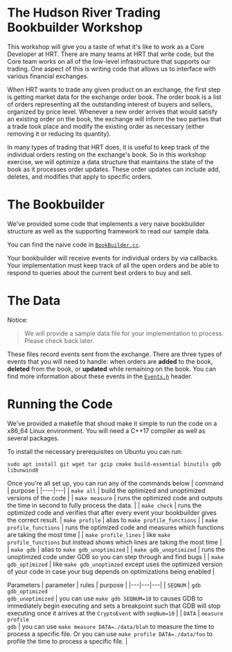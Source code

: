 # The Hudson River Trading Bookbuilder Workshop

This workshop will give you a taste of what it's like to work as a Core
Developer at HRT. There are many teams at HRT that write code, but the Core team
works on all of the low-level infrastructure that supports our trading. One
aspect of this is writing code that allows us to interface with various
financial exchanges.

When HRT wants to trade any given product on an exchange, the first step is
getting market data for the exchange order book. The order book is a list of
orders representing all the outstanding interest of buyers and sellers,
organized by price level. Whenever a new order arrives that would satisfy an
existing order on the book, the exchange will inform the two parties that a
trade took place and modify the existing order as necessary (either removing it
or reducing its quantity).

In many types of trading that HRT does, it is useful to keep track of the
individual orders resting on the exchange's book. So in this workshop exercise,
we will optimize a data structure that maintains the state of the book as it
processes order updates. These order updates can include add, deletes, and
modifies that apply to specific orders.

# The Bookbuilder

We've provided some code that implements a very naive bookbuilder structure as
well as the supporting framework to read our sample data.

You can find the naive code in [`BookBuilder.cc`](./BookBuilder.cc).

Your bookbuilder will receive events for individual orders by via callbacks.
Your implementation must keep track of all the open orders and be able to
respond to queries about the current best orders to buy and sell.

# The Data

Notice:
> We will provide a sample data file for your implementation to process. Please
> check back later.

These files record events sent from the exchange.  There are three
types of events that you will need to handle: when orders are
**added** to the book, **deleted** from the book, or **updated** while
remaining on the book. You can find more information about these events in the
[`Events.h`](./Events.h) header.

# Running the Code

We've provided a makefile that shoud make it simple to run the code on a x86_64
Linux environment. You will need a C++17 compiler as well as several packages.

To install the necessary prerequisites on Ubuntu you can run:
```
sudo apt install git wget tar gzip cmake build-essential binutils gdb libunwind8
```

Once you're all set up, you can run any of the commands below
| command | purpose |
|----|---|
| `make all` |  build the optimized and unoptimized versions of the code |
| `make measure` | runs the optimized code and outputs the time in second to fully process the data. |
| `make check` | runs the optimized code and verifies that after every event your bookbuilder gives the correct result.
| `make profile` | alias to `make profile_functions` |
| `make profile_functions` | runs the optimized code and measures which functions are taking the most time  |
| `make profile_lines` | like `make profile_functions` but instead shows which lines are taking the most time |
| `make gdb` |  alias to `make gdb_unoptimized` |
| `make gdb_unoptimized` | runs the unoptimzed code under GDB so you can step through and find bugs |
| `make gdb_optimized` | like `make gdb_unoptimzed` except uses the optimized version of your code in case your bug depends on optimizations being enabled |

Parameters
| parameter | rules | purpose |
|---|---|---|
| `SEQNUM` | `gdb`<br>`gdb_optimized`<br>`gdb_unoptimized` | you can use `make gdb SEQNUM=10` to causes GDB to immediately begin executing and sets a breakpoint such that GDB will stop executing once it arrives at the `CryptoEvent` with `seqNum=10` |
| `DATA` | `measure`<br>`profile`<br>`gdb` | you can use `make measure DATA=./data/blah` to measure the time to process a specific file. Or you can use `make profile DATA=./data/foo` to profile the time to process a specific file. |
